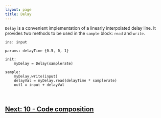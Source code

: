 ```yaml
---
layout: page
title: Delay
---
```


`Delay` is a convenient implementation of a linearly interpolated delay line. It provides two methods to be used in the `sample` block: `read` and `write`.

```
ins: input

params: delayTime {0.5, 0, 1}

init:
    myDelay = Delay(samplerate)

sample:
    myDelay.write(input)
    delayVal = myDelay.read(delayTime * samplerate)
    out1 = input + delayVal
```

<br>

## [Next: 10 - Code composition](10_code_composition.md)